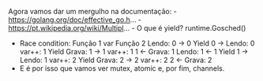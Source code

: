 
Agora vamos dar um mergulho na documentação:
    - https://golang.org/doc/effective_go.h...
    - https://pt.wikipedia.org/wiki/Multipl...
    - O que é yield? runtime.Gosched()
- Race condition: 
	Função 1       var     Função 2
		Lendo: 0   →   0
		Yield          0   →   Lendo: 0
		var++: 1               Yield
		Grava: 1   →   1       var++: 1
									1   ←   Grava: 1
		Lendo: 1   ←   1
		Yield          1   →   Lendo: 1
		var++: 2               Yield
		Grava: 2   →   2       var++: 2
									2   ←   Grava: 2
- E é por isso que vamos ver mutex, atomic e, por fim, channels.


